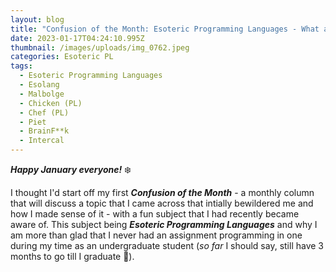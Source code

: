 ```yaml
---
layout: blog
title: "Confusion of the Month: Esoteric Programming Languages - What are they & why?"
date: 2023-01-17T04:24:10.995Z
thumbnail: /images/uploads/img_0762.jpeg
categories: Esoteric PL
tags:
  - Esoteric Programming Languages
  - Esolang
  - Malbolge
  - Chicken (PL)
  - Chef (PL)
  - Piet
  - BrainF**k
  - Intercal
---
```

***Happy January everyone!*** :snowflake:

I thought I'd start off my first ***Confusion of the Month*** - a monthly column that will discuss a topic that I came across that intially bewildered me and how I made sense of it - with a fun subject that I had recently became aware of. This subject being ***Esoteric Programming Languages*** and why I am more than glad that I never had an assignment programming in one during my time as an undergraduate student (*so far* I should say, still have 3 months to go till I graduate :eyes:).

